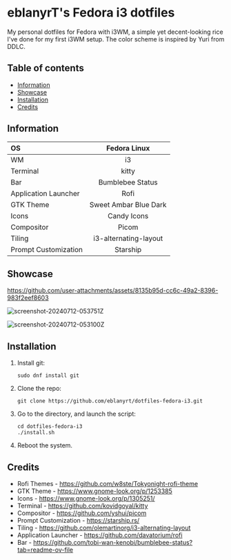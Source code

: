 # eblanyrT's Fedora i3 dotfiles
My personal dotfiles for Fedora with i3WM, a simple yet decent-looking rice I've done for my first i3WM setup. The color scheme is inspired by Yuri from DDLC.

## Table of contents
* [Information](#information)
* [Showcase](#showcase)
* [Installation](#installation)
* [Credits](#credits)

## Information
|OS| Fedora Linux|
|:-----|:-------:|
|WM| i3|
|Terminal| kitty|
|Bar| Bumblebee Status|
|Application Launcher| Rofi|
|GTK Theme| Sweet Ambar Blue Dark|
|Icons| Candy Icons|
|Compositor| Picom|
|Tiling| i3-alternating-layout|
|Prompt Customization| Starship|

## Showcase
https://github.com/user-attachments/assets/8135b95d-cc6c-49a2-8396-983f2eef8603

![screenshot-20240712-053751Z](https://github.com/user-attachments/assets/d03942dd-4730-4bd2-b0a6-c8202ab12977)

![screenshot-20240712-053100Z](https://github.com/user-attachments/assets/ea66b4ec-4437-4228-87ae-6a9337767993)

## Installation
1. Install git:
    ```
    sudo dnf install git
    ```
2. Clone the repo:
    ```
    git clone https://github.com/eblanyrt/dotfiles-fedora-i3.git
    ```
3. Go to the directory, and launch the script:
    ```
    cd dotfiles-fedora-i3
    ./install.sh
    ```
4. Reboot the system.

## Credits
- Rofi Themes - https://github.com/w8ste/Tokyonight-rofi-theme
- GTK Theme - https://www.gnome-look.org/p/1253385
- Icons - https://www.gnome-look.org/p/1305251/
- Terminal - https://github.com/kovidgoyal/kitty
- Compositor - https://github.com/yshui/picom
- Prompt Customization - https://starship.rs/
- Tiling - https://github.com/olemartinorg/i3-alternating-layout
- Application Launcher - https://github.com/davatorium/rofi
- Bar - https://github.com/tobi-wan-kenobi/bumblebee-status?tab=readme-ov-file
